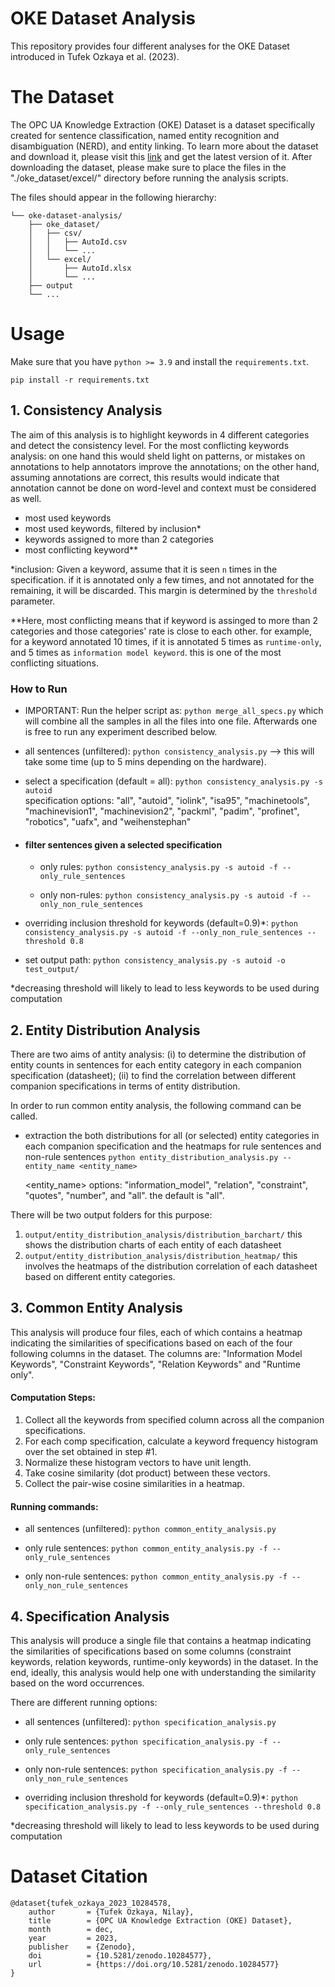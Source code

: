 # OKE Dataset Analysis
This repository provides four different analyses for the OKE Dataset introduced in Tufek Ozkaya et al. (2023). 

# The Dataset
The OPC UA Knowledge Extraction (OKE) Dataset is a dataset specifically created for sentence classification, named entity recognition and disambiguation (NERD), and entity linking. To learn more about the dataset and download it, please visit this [link](https://doi.org/10.5281/zenodo.10284577) and get the latest version of it. After downloading the dataset, please make sure to place the files in the "./oke_dataset/excel/" directory before running the analysis scripts.

The files should appear in the following hierarchy:

```.
└── oke-dataset-analysis/
    ├── oke_dataset/
    │   ├── csv/
    │   │   ├── AutoId.csv
    │   │   └── ...
    │   └── excel/
    │       ├── AutoId.xlsx
    │       └── ...
    ├── output
    └── ...
```

# Usage

Make sure that you have `python >= 3.9` and install the `requirements.txt`. 

```
pip install -r requirements.txt
```


## 1. Consistency Analysis
The aim of this analysis is to highlight keywords in 4 different categories and detect the consistency level. For the most conflicting keywords analysis: on one hand this would sheld light on patterns, or mistakes on annotations to help annotators improve the annotations; on the other hand, assuming annotations are correct, this results would indicate that annotation cannot be done on word-level and context must be considered as well.

* most used keywords
* most used keywords, filtered by inclusion*
* keywords assigned to more than 2 categories
* most conflicting keyword**

*inclusion: Given a keyword, assume that it is seen `n` times in the specification. if it is annotated only a few times, and not annotated for the remaining, it will be discarded. This margin is determined by the `threshold` parameter.

**Here, most conflicting means that if keyword is assinged to more than 2 categories and those categories' rate is close to each other. for example, for a keyword annotated 10 times, if it is annotated 5 times as `runtime-only`, and 5 times as `information model keyword`. this is one of the most conflicting situations.

### How to Run

- IMPORTANT: Run the helper script as: ```python merge_all_specs.py``` which will combine all the samples in all the files into one file. Afterwards one is free to run any experiment described below.

- all sentences (unfiltered): ```python consistency_analysis.py``` --> this will take some time (up to 5 mins depending on the hardware).

* select a specification (default = all): ```python consistency_analysis.py -s autoid```  
        specification options: "all", "autoid", "iolink", "isa95", "machinetools", "machinevision1", "machinevision2", "packml", "padim", "profinet", "robotics", "uafx", and "weihenstephan"


* #### filter sentences given a selected specification
    * only rules: ```python consistency_analysis.py -s autoid -f --only_rule_sentences```

    * only non-rules: ```python consistency_analysis.py -s autoid -f --only_non_rule_sentences```

* overriding inclusion threshold for keywords (default=0.9)*: ```python consistency_analysis.py -s autoid -f --only_non_rule_sentences --threshold 0.8```

* set output path: ```python consistency_analysis.py -s autoid -o test_output/```

*decreasing threshold will likely to lead to less keywords to be used during computation

## 2. Entity Distribution Analysis
There are two aims of antity analysis:
(i) to determine the distribution of entity counts in sentences for each entity category in each companion specification (datasheet); (ii) to find the correlation between different companion specifications in terms of entity distribution.

In order to run common entity analysis, the following command can be called. 

* extraction the both distributions for all (or selected) entity categories in each companion specification and the heatmaps for rule sentences and non-rule sentences ```python entity_distribution_analysis.py --entity_name <entity_name>```

  <entity_name> options: "information_model", "relation", "constraint", "quotes", "number", and "all". the default is "all".

There will be two output folders for this purpose: 
1.  `output/entity_distribution_analysis/distribution_barchart/`
this shows the distribution charts of each entity of each datasheet
2. `output/entity_distribution_analysis/distribution_heatmap/`
this involves the heatmaps of the distribution correlation of each datasheet based on different entity categories. 

## 3. Common Entity Analysis
This analysis will produce four files, each of which contains a heatmap indicating the similarities of specifications based on each of the four following columns in the dataset. The columns are: "Information Model Keywords", "Constraint Keywords", "Relation Keywords" and "Runtime only".
#### Computation Steps:
1. Collect all the keywords from specified column across all the companion specifications.
2. For each comp specification, calculate a keyword frequency histogram over the set obtained in step #1.
3. Normalize these histogram vectors to have unit length.
4. Take cosine similarity (dot product) between these vectors.
5. Collect the pair-wise cosine similarities in a heatmap.
#### Running commands:
- all sentences (unfiltered): ```python common_entity_analysis.py```

- only rule sentences: ```python common_entity_analysis.py -f --only_rule_sentences```

- only non-rule sentences: ```python common_entity_analysis.py -f --only_non_rule_sentences```

## 4. Specification Analysis
This analysis will produce a single file that contains a heatmap indicating the similarities of specifications based on some columns (constraint keywords, relation keywords, runtime-only keywords) in the dataset. In the end, ideally, this analysis would help one with understanding the similarity based on the word occurrences.

There are different running options:

- all sentences (unfiltered): ```python specification_analysis.py```

- only rule sentences: ```python specification_analysis.py -f --only_rule_sentences```

- only non-rule sentences: ```python specification_analysis.py -f --only_non_rule_sentences```

- overriding inclusion threshold for keywords (default=0.9)*: ```python specification_analysis.py -f --only_rule_sentences --threshold 0.8```

*decreasing threshold will likely to lead to less keywords to be used during computation

# Dataset Citation

    @dataset{tufek_ozkaya_2023_10284578,
        author       = {Tufek Ozkaya, Nilay},
        title        = {OPC UA Knowledge Extraction (OKE) Dataset},
        month        = dec,
        year         = 2023,
        publisher    = {Zenodo},
        doi          = {10.5281/zenodo.10284577},
        url          = {https://doi.org/10.5281/zenodo.10284577}
    }
